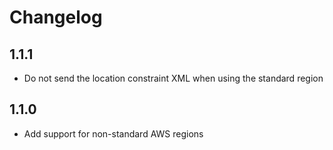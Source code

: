 # Changelog

## 1.1.1

* Do not send the location constraint XML when using the standard region

## 1.1.0

* Add support for non-standard AWS regions
